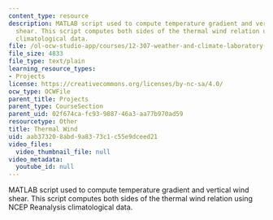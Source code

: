 ```yaml
---
content_type: resource
description: MATLAB script used to compute temperature gradient and vertical wind
  shear. This script computes both sides of the thermal wind relation using NCEP Reanalysis
  climatological data.
file: /ol-ocw-studio-app/courses/12-307-weather-and-climate-laboratory-spring-2009/aab373208abd9a8373c1c55e9dceed21_thermalwind.m
file_size: 4833
file_type: text/plain
learning_resource_types:
- Projects
license: https://creativecommons.org/licenses/by-nc-sa/4.0/
ocw_type: OCWFile
parent_title: Projects
parent_type: CourseSection
parent_uid: 02f674ca-fc93-9887-46a3-aa77b970ad59
resourcetype: Other
title: Thermal Wind
uid: aab37320-8abd-9a83-73c1-c55e9dceed21
video_files:
  video_thumbnail_file: null
video_metadata:
  youtube_id: null
---
```

MATLAB script used to compute temperature gradient and vertical wind shear. This script computes both sides of the thermal wind relation using NCEP Reanalysis climatological data.